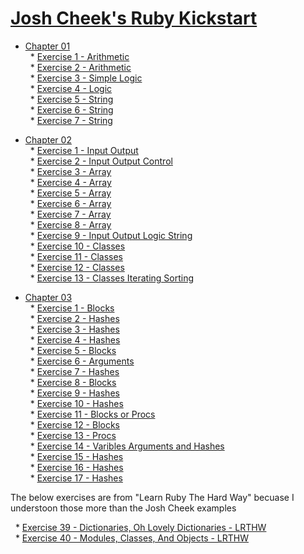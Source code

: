 # [Josh Cheek's Ruby Kickstart](https://github.com/JoshCheek/ruby-kickstart)

* [Chapter 01](https://github.com/JoshCheek/ruby-kickstart/tree/master/session1/challenge) <br />
&nbsp;&nbsp;* [Exercise 1 - Arithmetic](chap01/ex1.rb) <br />
&nbsp;&nbsp;* [Exercise 2 - Arithmetic](chap01/ex2.rb) <br />
&nbsp;&nbsp;* [Exercise 3 - Simple Logic](chap01/ex3.rb) <br />
&nbsp;&nbsp;* [Exercise 4 - Logic](chap01/ex4.rb) <br />
&nbsp;&nbsp;* [Exercise 5 - String](chap01/ex5.rb) <br />
&nbsp;&nbsp;* [Exercise 6 - String](chap01/ex6.rb) <br />
&nbsp;&nbsp;* [Exercise 7 - String](chap01/ex7.rb) <br />

* [Chapter 02](https://github.com/JoshCheek/ruby-kickstart/tree/master/session2/challenge) <br />
&nbsp;&nbsp;* [Exercise 1 - Input Output](chap02/ex1.rb) <br />
&nbsp;&nbsp;* [Exercise 2 - Input Output Control](chap02/ex2.rb) <br />
&nbsp;&nbsp;* [Exercise 3 - Array](chap02/ex3.rb) <br />
&nbsp;&nbsp;* [Exercise 4 - Array](chap02/ex4.rb) <br />
&nbsp;&nbsp;* [Exercise 5 - Array](chap02/ex5.rb) <br />
&nbsp;&nbsp;* [Exercise 6 - Array](chap02/ex6.rb) <br />
&nbsp;&nbsp;* [Exercise 7 - Array](chap02/ex7.rb) <br />
&nbsp;&nbsp;* [Exercise 8 - Array](chap02/ex8.rb) <br />
&nbsp;&nbsp;* [Exercise 9 - Input Output Logic String](chap02/ex9.rb) <br />
&nbsp;&nbsp;* [Exercise 10 - Classes](chap02/ex10.rb) <br />
&nbsp;&nbsp;* [Exercise 11 - Classes](chap02/ex11.rb) <br />
&nbsp;&nbsp;* [Exercise 12 - Classes](chap02/ex12.rb) <br />
&nbsp;&nbsp;* [Exercise 13 - Classes Iterating Sorting](chap02/ex13.rb) <br />

* [Chapter 03](https://github.com/JoshCheek/ruby-kickstart/tree/master/session3/challenge) <br />
&nbsp;&nbsp;* [Exercise 1 - Blocks](chap03/ex1.rb) <br />
&nbsp;&nbsp;* [Exercise 2 - Hashes](chap03/ex2.rb) <br />
&nbsp;&nbsp;* [Exercise 3 - Hashes](chap03/ex3.rb) <br />
&nbsp;&nbsp;* [Exercise 4 - Hashes](chap03/ex4.rb) <br />
&nbsp;&nbsp;* [Exercise 5 - Blocks](chap03/ex5.rb) <br />
&nbsp;&nbsp;* [Exercise 6 - Arguments](chap03/ex6.rb) <br />
&nbsp;&nbsp;* [Exercise 7 - Hashes](chap03/ex7.rb) <br />
&nbsp;&nbsp;* [Exercise 8 - Blocks](chap03/ex8.rb) <br />
&nbsp;&nbsp;* [Exercise 9 - Hashes](chap03/ex9.rb) <br />
&nbsp;&nbsp;* [Exercise 10 - Hashes](chap03/ex10.rb) <br />
&nbsp;&nbsp;* [Exercise 11 - Blocks or Procs](chap03/ex11.rb) <br />
&nbsp;&nbsp;* [Exercise 12 - Blocks](chap03/ex12.rb) <br />
&nbsp;&nbsp;* [Exercise 13 - Procs](chap03/ex13.rb) <br />
&nbsp;&nbsp;* [Exercise 14 - Varibles Arguments and Hashes](chap03/ex14.rb) <br />
&nbsp;&nbsp;* [Exercise 15 - Hashes](chap03/ex15.rb) <br />
&nbsp;&nbsp;* [Exercise 16 - Hashes](chap03/ex16.rb) <br />
&nbsp;&nbsp;* [Exercise 17 - Hashes](chap03/ex17.rb) <br />

The below exercises are from "Learn Ruby The Hard Way" becuase I understoon those more than the Josh Cheek examples

&nbsp;&nbsp;* [Exercise 39 - Dictionaries, Oh Lovely Dictionaries - LRTHW](chap03/ex39.rb) <br />
&nbsp;&nbsp;* [Exercise 40 - Modules, Classes, And Objects - LRTHW](chap03/ex40.rb) <br />
